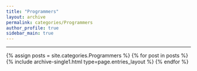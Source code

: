 ```yaml
---
title: "Programmers"
layout: archive
permalink: categories/Programmers
author_profile: true
sidebar_main: true
---
```




***

{% assign posts = site.categories.Programmers %}
{% for post in posts %} {% include archive-single1.html type=page.entries_layout %} {% endfor %}